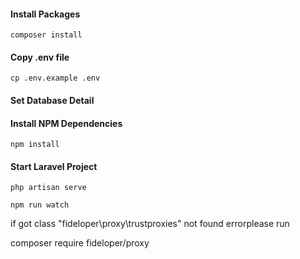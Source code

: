 #### Install Packages

```
composer install
```

#### Copy .env file

```
cp .env.example .env
```

#### Set Database Detail

#### Install NPM Dependencies

```
npm install
```

#### Start Laravel Project

```
php artisan serve
```

```
npm run watch
```

if got class "fideloper\proxy\trustproxies" not found errorplease run 

composer require fideloper/proxy


